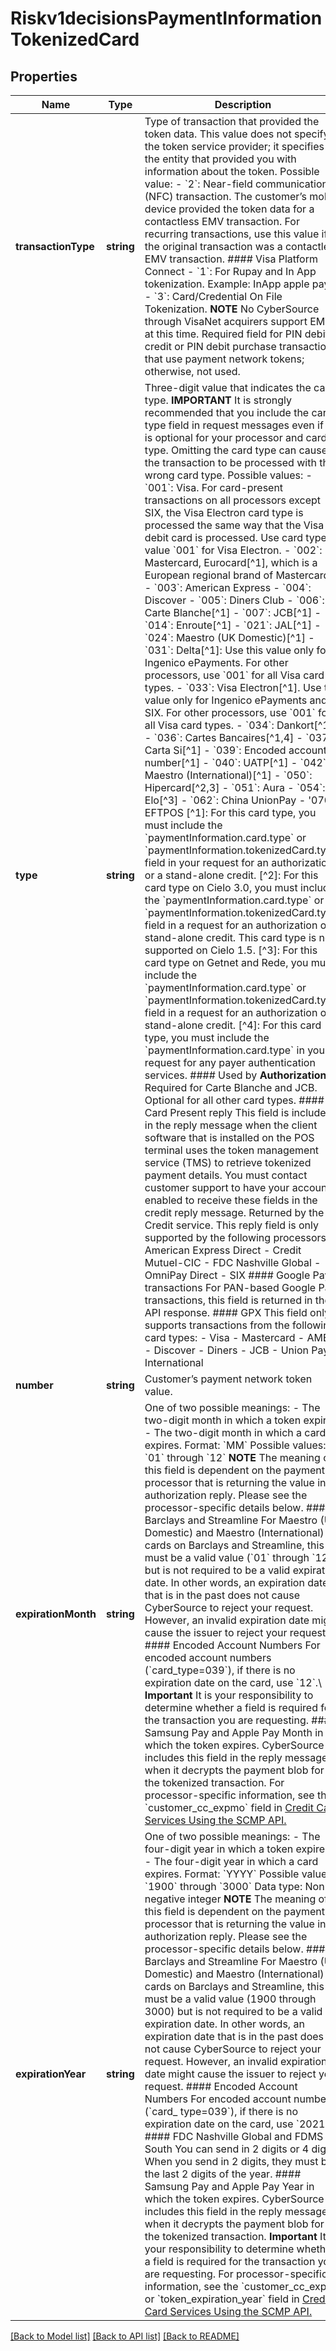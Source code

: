 # Riskv1decisionsPaymentInformationTokenizedCard

## Properties
Name | Type | Description | Notes
------------ | ------------- | ------------- | -------------
**transactionType** | **string** | Type of transaction that provided the token data. This value does not specify the token service provider; it specifies the entity that provided you with information about the token.  Possible value: - &#x60;2&#x60;: Near-field communication (NFC) transaction. The customer’s mobile device provided the token data for a contactless EMV transaction. For recurring transactions, use this value if the original transaction was a contactless EMV transaction.  #### Visa Platform Connect - &#x60;1&#x60;: For Rupay and In App tokenization. Example: InApp apple pay. - &#x60;3&#x60;: Card/Credential On File Tokenization.  **NOTE** No CyberSource through VisaNet acquirers support EMV at this time.  Required field for PIN debit credit or PIN debit purchase transactions that use payment network tokens; otherwise, not used. | [optional] 
**type** | **string** | Three-digit value that indicates the card type.  **IMPORTANT** It is strongly recommended that you include the card type field in request messages even if it is optional for your processor and card type. Omitting the card type can cause the transaction to be processed with the wrong card type.  Possible values: - &#x60;001&#x60;: Visa. For card-present transactions on all processors except SIX, the Visa Electron card type is processed the same way that the Visa debit card is processed. Use card type value &#x60;001&#x60; for Visa Electron. - &#x60;002&#x60;: Mastercard, Eurocard[^1], which is a European regional brand of Mastercard. - &#x60;003&#x60;: American Express - &#x60;004&#x60;: Discover - &#x60;005&#x60;: Diners Club - &#x60;006&#x60;: Carte Blanche[^1] - &#x60;007&#x60;: JCB[^1] - &#x60;014&#x60;: Enroute[^1] - &#x60;021&#x60;: JAL[^1] - &#x60;024&#x60;: Maestro (UK Domestic)[^1] - &#x60;031&#x60;: Delta[^1]: Use this value only for Ingenico ePayments. For other processors, use &#x60;001&#x60; for all Visa card types. - &#x60;033&#x60;: Visa Electron[^1]. Use this value only for Ingenico ePayments and SIX. For other processors, use &#x60;001&#x60; for all Visa card types. - &#x60;034&#x60;: Dankort[^1] - &#x60;036&#x60;: Cartes Bancaires[^1,4] - &#x60;037&#x60;: Carta Si[^1] - &#x60;039&#x60;: Encoded account number[^1] - &#x60;040&#x60;: UATP[^1] - &#x60;042&#x60;: Maestro (International)[^1] - &#x60;050&#x60;: Hipercard[^2,3] - &#x60;051&#x60;: Aura - &#x60;054&#x60;: Elo[^3] - &#x60;062&#x60;: China UnionPay - &#39;070&#39;: EFTPOS  [^1]: For this card type, you must include the &#x60;paymentInformation.card.type&#x60; or &#x60;paymentInformation.tokenizedCard.type&#x60; field in your request for an authorization or a stand-alone credit. [^2]: For this card type on Cielo 3.0, you must include the &#x60;paymentInformation.card.type&#x60; or &#x60;paymentInformation.tokenizedCard.type&#x60; field in a request for an authorization or a stand-alone credit. This card type is not supported on Cielo 1.5. [^3]: For this card type on Getnet and Rede, you must include the &#x60;paymentInformation.card.type&#x60; or &#x60;paymentInformation.tokenizedCard.type&#x60; field in a request for an authorization or a stand-alone credit. [^4]: For this card type, you must include the &#x60;paymentInformation.card.type&#x60; in your request for any payer authentication services.  #### Used by **Authorization** Required for Carte Blanche and JCB. Optional for all other card types.  #### Card Present reply This field is included in the reply message when the client software that is installed on the POS terminal uses the token management service (TMS) to retrieve tokenized payment details. You must contact customer support to have your account enabled to receive these fields in the credit reply message.  Returned by the Credit service.  This reply field is only supported by the following processors: - American Express Direct - Credit Mutuel-CIC - FDC Nashville Global - OmniPay Direct - SIX  #### Google Pay transactions For PAN-based Google Pay transactions, this field is returned in the API response.  #### GPX This field only supports transactions from the following card types: - Visa - Mastercard - AMEX - Discover - Diners - JCB - Union Pay International | [optional] 
**number** | **string** | Customer’s payment network token value. | [optional] 
**expirationMonth** | **string** | One of two possible meanings: - The two-digit month in which a token expires. - The two-digit month in which a card expires. Format: &#x60;MM&#x60; Possible values: &#x60;01&#x60; through &#x60;12&#x60;  **NOTE** The meaning of this field is dependent on the payment processor that is returning the value in an authorization reply. Please see the processor-specific details below.  #### Barclays and Streamline For Maestro (UK Domestic) and Maestro (International) cards on Barclays and Streamline, this must be a valid value (&#x60;01&#x60; through &#x60;12&#x60;) but is not required to be a valid expiration date. In other words, an expiration date that is in the past does not cause CyberSource to reject your request. However, an invalid expiration date might cause the issuer to reject your request.  #### Encoded Account Numbers For encoded account numbers (&#x60;card_type&#x3D;039&#x60;), if there is no expiration date on the card, use &#x60;12&#x60;.\\ **Important** It is your responsibility to determine whether a field is required for the transaction you are requesting.  #### Samsung Pay and Apple Pay Month in which the token expires. CyberSource includes this field in the reply message when it decrypts the payment blob for the tokenized transaction.  For processor-specific information, see the &#x60;customer_cc_expmo&#x60; field in [Credit Card Services Using the SCMP API.](http://apps.cybersource.com/library/documentation/dev_guides/CC_Svcs_SCMP_API/html) | [optional] 
**expirationYear** | **string** | One of two possible meanings: - The four-digit year in which a token expires. - The four-digit year in which a card expires. Format: &#x60;YYYY&#x60; Possible values: &#x60;1900&#x60; through &#x60;3000&#x60; Data type: Non-negative integer  **NOTE** The meaning of this field is dependent on the payment processor that is returning the value in an authorization reply. Please see the processor-specific details below.  #### Barclays and Streamline For Maestro (UK Domestic) and Maestro (International) cards on Barclays and Streamline, this must be a valid value (1900 through 3000) but is not required to be a valid expiration date. In other words, an expiration date that is in the past does not cause CyberSource to reject your request. However, an invalid expiration date might cause the issuer to reject your request.  #### Encoded Account Numbers For encoded account numbers (&#x60;card_ type&#x3D;039&#x60;), if there is no expiration date on the card, use &#x60;2021&#x60;.  #### FDC Nashville Global and FDMS South You can send in 2 digits or 4 digits. When you send in 2 digits, they must be the last 2 digits of the year.  #### Samsung Pay and Apple Pay Year in which the token expires. CyberSource includes this field in the reply message when it decrypts the payment blob for the tokenized transaction.  **Important** It is your responsibility to determine whether a field is required for the transaction you are requesting.  For processor-specific information, see the &#x60;customer_cc_expyr&#x60; or &#x60;token_expiration_year&#x60; field in [Credit Card Services Using the SCMP API.](http://apps.cybersource.com/library/documentation/dev_guides/CC_Svcs_SCMP_API/html) | [optional] 

[[Back to Model list]](../README.md#documentation-for-models) [[Back to API list]](../README.md#documentation-for-api-endpoints) [[Back to README]](../README.md)


